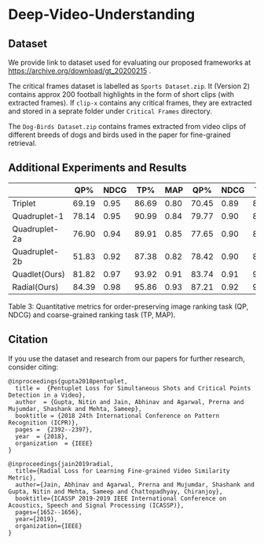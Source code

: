 # Deep-Video-Understanding

## Dataset
We provide link to dataset used for evaluating our proposed frameworks at https://archive.org/download/gt_20200215 .

The critical frames dataset is labelled as `Sports Dataset.zip`. It (Version 2) contains approx 200 football highlights in the form of short clips (with extracted frames). If `clip-x` contains any critical frames, they are extracted and stored in a seprate folder under `Critical Frames` directory.

The `Dog-Birds Dataset.zip` contains frames extracted from video clips of different breeds of dogs and birds used in the paper for fine-grained retrieval.

## Additional Experiments and Results

|       | QP%|NDCG|TP%|MAP|QP%|NDCG|TP%|MAP|QP%|NDCG|TP%|MAP|
| ----- |---|----|---|---|---|----|---|---|---|----|---|---|
|Triplet|69.19|0.95|86.69|0.80|70.45|0.89|85.32|0.54|42.75|0.88|75.91|0.65|
|Quadruplet-1|78.14|0.95|90.99|0.84|79.77|0.90|88.78|0.64|37.12|0.86|71.92|0.59|
|Quadruplet-2a|76.90|0.94|89.91|0.85|77.65|0.90|88.52|0.61|45.88|0.87|76.13|0.66|
|Quadruplet-2b|51.83|0.92|87.38|0.82|78.42|0.90|87.06|0.60|38.64|0.84|74.77|0.61|
|Quadlet(Ours) |81.82|0.97|93.92|0.91|83.74|0.91|91.74|0.66|53.93|0.89|80.56|0.67|
|Radial(Ours) |84.39|0.98|95.86|0.93|87.21|0.92|92.64| 0.70|55.18|0.90| 81.91|0.68|

        
Table 3: Quantitative metrics for order-preserving image ranking task (QP, NDCG) and coarse-grained ranking task (TP, MAP).

## Citation
 If you use the dataset and research from our papers for further research, consider citing:
```
@inproceedings{gupta2018pentuplet,
  title =  {Pentuplet Loss for Simultaneous Shots and Critical Points Detection in a Video},
  author  = {Gupta, Nitin and Jain, Abhinav and Agarwal, Prerna and Mujumdar, Shashank and Mehta, Sameep},
  booktitle = {2018 24th International Conference on Pattern Recognition (ICPR)},
  pages =  {2392--2397},
  year  = {2018},
  organization  = {IEEE}
}

@inproceedings{jain2019radial,
  title={Radial Loss for Learning Fine-grained Video Similarity Metric},
  author={Jain, Abhinav and Agarwal, Prerna and Mujumdar, Shashank and Gupta, Nitin and Mehta, Sameep and Chattopadhyay, Chiranjoy},
  booktitle={ICASSP 2019-2019 IEEE International Conference on Acoustics, Speech and Signal Processing (ICASSP)},
  pages={1652--1656},
  year={2019},
  organization={IEEE}
}
```
